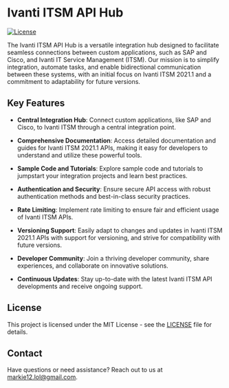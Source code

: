 # Ivanti ITSM API Hub

[![License](https://img.shields.io/badge/license-MIT-blue.svg)](LICENSE)

The Ivanti ITSM API Hub is a versatile integration hub designed to facilitate seamless connections between custom applications, such as SAP and Cisco, and Ivanti IT Service Management (ITSM). Our mission is to simplify integration, automate tasks, and enable bidirectional communication between these systems, with an initial focus on Ivanti ITSM 2021.1 and a commitment to adaptability for future versions.

## Key Features

- **Central Integration Hub**: Connect custom applications, like SAP and Cisco, to Ivanti ITSM through a central integration point.

- **Comprehensive Documentation**: Access detailed documentation and guides for Ivanti ITSM 2021.1 APIs, making it easy for developers to understand and utilize these powerful tools.

- **Sample Code and Tutorials**: Explore sample code and tutorials to jumpstart your integration projects and learn best practices.

- **Authentication and Security**: Ensure secure API access with robust authentication methods and best-in-class security practices.

- **Rate Limiting**: Implement rate limiting to ensure fair and efficient usage of Ivanti ITSM APIs.

- **Versioning Support**: Easily adapt to changes and updates in Ivanti ITSM 2021.1 APIs with support for versioning, and strive for compatibility with future versions.

- **Developer Community**: Join a thriving developer community, share experiences, and collaborate on innovative solutions.

- **Continuous Updates**: Stay up-to-date with the latest Ivanti ITSM API developments and receive ongoing support.

## License

This project is licensed under the MIT License - see the [LICENSE](LICENSE) file for details.

## Contact

Have questions or need assistance? Reach out to us at [markie12.lol@gmail.com](mailto:markie12.lol@gmail.com).

